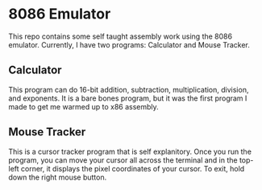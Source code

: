 # 8086 Emulator
This repo contains some self taught assembly work using the 8086 emulator. Currently, I have two programs: Calculator and Mouse Tracker.

## Calculator

This program can do 16-bit addition, subtraction, multiplication, division, and exponents. It is a bare bones program, but it was the first program I made to get me warmed up to x86 assembly.

## Mouse Tracker

This is a cursor tracker program that is self explanitory. Once you run the program, you can move your cursor all across the terminal and in the top-left corner, it displays the pixel coordinates of your cursor. To exit, hold down the right mouse button.
